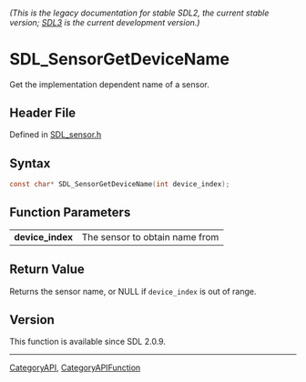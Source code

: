 ###### (This is the legacy documentation for stable SDL2, the current stable version; [SDL3](https://wiki.libsdl.org/SDL3/) is the current development version.)
# SDL_SensorGetDeviceName

Get the implementation dependent name of a sensor.

## Header File

Defined in [SDL_sensor.h](https://github.com/libsdl-org/SDL/blob/SDL2/include/SDL_sensor.h)

## Syntax

```c
const char* SDL_SensorGetDeviceName(int device_index);

```

## Function Parameters

|                      |                                |
| -------------------- | ------------------------------ |
| **device_index**     | The sensor to obtain name from |

## Return Value

Returns the sensor name, or NULL if `device_index` is out of range.

## Version

This function is available since SDL 2.0.9.

----
[CategoryAPI](CategoryAPI), [CategoryAPIFunction](CategoryAPIFunction)

